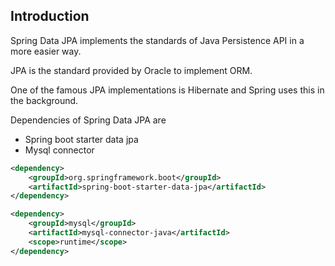## Introduction

Spring Data JPA implements the standards of Java Persistence API in a more easier way.

JPA is the standard provided by Oracle to implement ORM.

One of the famous JPA implementations is Hibernate and Spring uses this in the background.

Dependencies of Spring Data JPA are
- Spring boot starter data jpa
- Mysql connector

```xml
<dependency>
	<groupId>org.springframework.boot</groupId>
	<artifactId>spring-boot-starter-data-jpa</artifactId>
</dependency>

<dependency>
	<groupId>mysql</groupId>
	<artifactId>mysql-connector-java</artifactId>
	<scope>runtime</scope>
</dependency>
```

